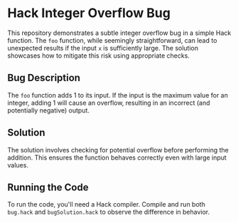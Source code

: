 # Hack Integer Overflow Bug

This repository demonstrates a subtle integer overflow bug in a simple Hack function. The `foo` function, while seemingly straightforward, can lead to unexpected results if the input `x` is sufficiently large.  The solution showcases how to mitigate this risk using appropriate checks.

## Bug Description
The `foo` function adds 1 to its input.  If the input is the maximum value for an integer, adding 1 will cause an overflow, resulting in an incorrect (and potentially negative) output.

## Solution
The solution involves checking for potential overflow before performing the addition. This ensures the function behaves correctly even with large input values.

## Running the Code
To run the code, you'll need a Hack compiler. Compile and run both `bug.hack` and `bugSolution.hack` to observe the difference in behavior.
